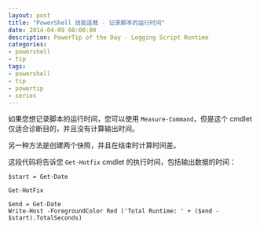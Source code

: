 ```yaml
---
layout: post
title: "PowerShell 技能连载 - 记录脚本的运行时间"
date: 2014-04-09 00:00:00
description: PowerTip of the Day - Logging Script Runtime
categories:
- powershell
- tip
tags:
- powershell
- tip
- powertip
- series
---
```

如果您想记录脚本的运行时间，您可以使用 `Measure-Command`，但是这个 cmdlet 仅适合诊断目的，并且没有计算输出时间。

另一种方法是创建两个快照，并且在结束时计算时间差。

这段代码将告诉您 `Get-Hotfix` cmdlet 的执行时间，包括输出数据的时间：

    $start = Get-Date
    
    Get-HotFix
    
    $end = Get-Date
    Write-Host -ForegroundColor Red ('Total Runtime: ' + ($end - $start).TotalSeconds)
    
<!--本文国际来源：[Logging Script Runtime](http://community.idera.com/powershell/powertips/b/tips/posts/logging-script-runtime)-->
